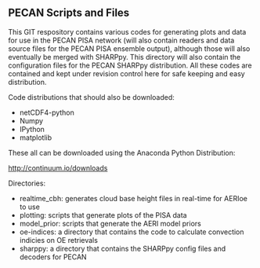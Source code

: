 ## PECAN Scripts and Files

This GIT respository contains various codes for generating plots and data for use in the PECAN PISA network (will also contain readers and data source files for the PECAN PISA ensemble output), although those will also eventually be merged with SHARPpy.  This directory will also contain the configuration files for the PECAN SHARPpy distribution.  All these codes are contained and kept under revision control here for safe keeping and easy distribution.

Code distributions that should also be downloaded:

- netCDF4-python
- Numpy
- IPython
- matplotlib

These all can be downloaded using the Anaconda Python Distribution:

http://continuum.io/downloads

Directories:
 - realtime_cbh: generates cloud base height files in real-time for AERIoe to use 
 - plotting: scripts that generate plots of the PISA data
 - model_prior: scripts that generate the AERI model priors
 - oe-indices: a directory that contains the code to calculate convection indicies on OE retrievals
 - sharppy: a directory that contains the SHARPpy config files and decoders for PECAN

